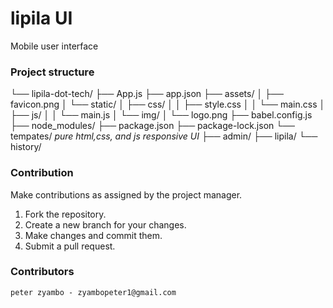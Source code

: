 # lipila UI
Mobile user interface

### Project structure

└── lipila-dot-tech/
    ├── App.js
    ├── app.json
    ├── assets/
    │   ├── favicon.png
    │   └── static/
    │       ├── css/
    │       │   ├── style.css
    │       │   └── main.css
    │       ├── js/
    │       │   └── main.js
    │       └── img/
    │           └── logo.png
    ├── babel.config.js
    ├── node_modules/
    ├── package.json
    ├── package-lock.json
    └── tempates/ _pure html,css, and js responsive UI_
        ├── admin/
        ├── lipila/
        └── history/

### Contribution
Make contributions as assigned by the project manager.

1. Fork the repository.
2. Create a new branch for your changes.
3. Make changes and commit them.
4. Submit a pull request.

### Contributors

`peter zyambo - zyambopeter1@gmail.com`
